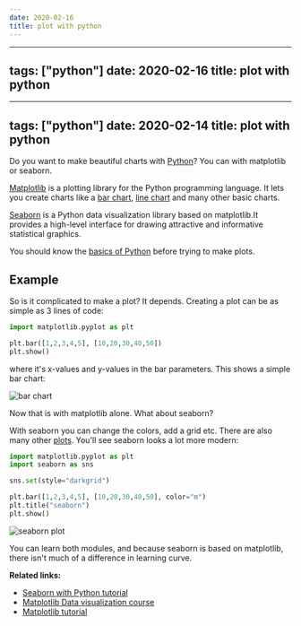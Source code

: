 ```yaml
---
date: 2020-02-16
title: plot with python
---
```

---
tags: ["python"]
date: 2020-02-16
title: plot with python
---
---
tags: ["python"]
date: 2020-02-14
title: plot with python
---
Do you want to make beautiful charts with <a href="https://python.org">Python</a>? You can with matplotlib or seaborn.

<a href="https://matplotlib.org/">Matplotlib</a> is a plotting library for the Python programming language. It lets you create charts like a <a href="https://pythonbasics.org/matplotlib-bar-chart/">bar chart</a>, <a href="https://pythonbasics.org/matplotlib-line-chart/">line chart</a> and many other basic charts.

<a href="https://seaborn.pydata.org/">Seaborn</a> is a Python data visualization library based on matplotlib.It provides a high-level interface for drawing attractive and informative statistical graphics.

You should know the <a href="https://pythonbasics.org">basics of Python</a> before trying to make plots.

## Example

So is it complicated to make a plot? It depends. Creating a plot can be as simple as 3 lines of code:

```python
import matplotlib.pyplot as plt

plt.bar([1,2,3,4,5], [10,20,30,40,50])
plt.show()
```

where it's x-values and y-values in the bar parameters. This shows a simple bar chart:

![bar chart](https://dev-to-uploads.s3.amazonaws.com/i/32bqx2dj61ejgbepq5ta.png)

Now that is with matplotlib alone. What about seaborn?

With seaborn you can change the colors, add a grid etc. There are also many other <a href="https://seaborn.pydata.org/examples/index.html">plots</a>. You'll see seaborn looks a lot more modern:

```python
import matplotlib.pyplot as plt
import seaborn as sns

sns.set(style="darkgrid")

plt.bar([1,2,3,4,5], [10,20,30,40,50], color="m")
plt.title("seaborn")
plt.show()
```

![seaborn plot](https://dev-to-uploads.s3.amazonaws.com/i/ll5s80m7xlgujxomqcz2.png)

You can learn both modules, and because seaborn is based on matplotlib, there isn't much of a difference in learning curve.

**Related links:**
* <a href="https://pythonbasics.org/seaborn-distplot/">Seaborn with Python tutorial</a>
* <a href="https://gumroad.com/l/mpdp">Matplotlib Data visualization course</a>
* <a href="https://pythonspot.com/matplotlib-line-chart/">Matplotlib tutorial</a>
